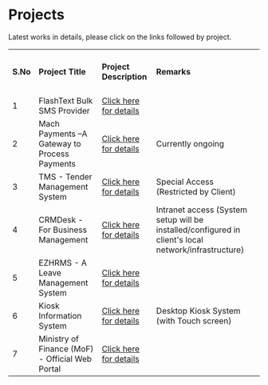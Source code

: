 # Projects
Latest works in details, please click on the links followed by project.

<table width="100%" class="table table-striped">
 <tr>
 <td><h4>S.No</h4></td>
 <td><h4>Project Title</h4></td>
 <td><h4>Project Description</h4></td>
 <td><h4>Remarks</h4></td>
 
 </tr>
 
 <tr>
 <td>1</td>
 <td>FlashText Bulk SMS Provider</td>
 <td><a href="https://github.com/saidasoft/projects/tree/master/flashtext">Click here for details</a></td>
 <td>&nbsp;</td>
 </tr>
 
 <tr>
 <td>2</td>
 <td>Mach Payments –A Gateway to Process Payments</td>
 <td><a href="https://github.com/saidasoft/projects/tree/master/machpayments">Click here for details</a></td>
 <td>Currently ongoing</td>
 </tr>
 
 <tr>
 <td>3</td>
 <td>TMS - Tender Management System</td>
 <td><a href="https://github.com/saidasoft/projects/tree/master/tms">Click here for details</a></td>
 <td>Special Access (Restricted by Client)</td>
 </tr>
 
 <tr>
 <td>4</td>
 <td>CRMDesk - For Business Management</td>
 <td><a href="https://github.com/saidasoft/projects/tree/master/crmdesk">Click here for details</a></td>
 <td>Intranet access (System setup will be installed/configured in client's local network/infrastructure)</td>
 </tr>
 
 <tr>
 <td>5</td>
 <td>EZHRMS - A Leave Management System</td>
 <td><a href="https://github.com/saidasoft/projects/tree/master/ezhrms">Click here for details</a></td>
 <td>&nbsp;</td>
 </tr>
 
 <tr>
 <td>6</td>
 <td>Kiosk Information System </td>
 <td><a href="https://github.com/saidasoft/projects/tree/master/kiosk">Click here for details</a></td>
 <td>Desktop Kiosk System (with Touch screen)</td>
 </tr>
 
 <tr>
 <td>7</td>
 <td>Ministry of Finance (MoF) - Official Web Portal</td>
 <td><a href="https://github.com/saidasoft/projects/tree/master/mof">Click here for details</a></td>
 <td>&nbsp;</td>
 </tr>
 
 
 
</table>
